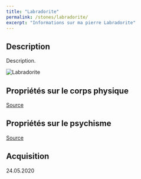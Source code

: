 ```yaml
---
title: "Labradorite"
permalink: /stones/labradorite/
excerpt: "Informations sur ma pierre Labradorite"
---
```


## Description
Description.

![Labradorite](/images/stones//images/Labradorite_Kerstin_20200524.jpg.jpg "Labradorite")

## Propriétés sur le corps physique


[Source](https://)


## Propriétés sur le psychisme


[Source](https://)

## Acquisition


24.05.2020
